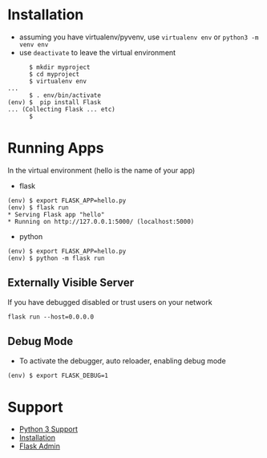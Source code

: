 # Installation
- assuming you have virtualenv/pyvenv, use `virtualenv env` or `python3 -m venv env`
- use `deactivate` to leave the virtual environment
```
      $ mkdir myproject
      $ cd myproject
      $ virtualenv env
...
      $ . env/bin/activate
(env) $  pip install Flask
... (Collecting Flask ... etc)
      $
```

# Running Apps
In the virtual environment (hello is the name of your app)
- flask
```
(env) $ export FLASK_APP=hello.py
(env) $ flask run
* Serving Flask app "hello"
* Running on http://127.0.0.1:5000/ (localhost:5000)
```

- python
```
(env) $ export FLASK_APP=hello.py
(env) $ python -m flask run
```

## Externally Visible Server
If you have debugged disabled or trust users on your network
```
flask run --host=0.0.0.0
```

## Debug Mode
- To activate the debugger, auto reloader, enabling debug mode
```
(env) $ export FLASK_DEBUG=1
```

# Support
- [Python 3 Support](http://flask.pocoo.org/docs/0.12/python3/#python3-support)
- [Installation](http://flask.pocoo.org/docs/0.12/installation/#installation)
- [Flask Admin](https://flask-admin.readthedocs.io/en/latest/)